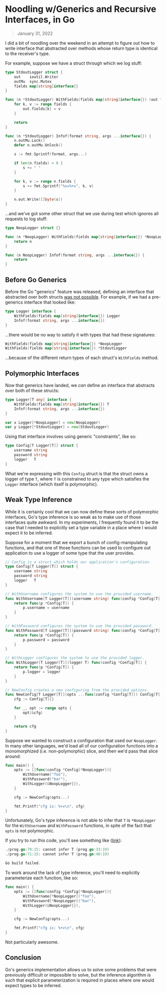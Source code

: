 # Noodling w/Generics and Recursive Interfaces, in Go

> January 31, 2022

I did a bit of noodling over the weekend in an attempt to figure out
how to write interface that abstracted over methods whose return
type is identical to the receiver's type.

For example, suppose we have a struct through which we log stuff:

```go
type StdoutLogger struct {
	out    ioutil.Writer
	outMu  sync.Mutex
	fields map[string]interface{}
}

func (n *StdoutLogger) WithFields(fields map[string]interface{}) (out *StdoutLogger) {
	for k, v := range fields {
		out.fields[k] = v
	}

	return
}

func (n *StdoutLogger) Infof(format string, args ...interface{}) {
	n.outMu.Lock()
	defer n.outMu.Unlock()

	s := fmt.Sprintf(format, args...)

	if len(n.fields) > 0 {
		s += " "
	}

	for k, v := range n.fields {
		s += fmt.Sprintf("%s=%+v", k, v)
	}

	n.out.Write([]byte(s))
}
```

...and we've got some other struct that we use during test which
ignores all requests to log stuff:

```go
type NoopLogger struct {}

func (n *NoopLogger) WithFields(fields map[string]interface{}) *NoopLogger {
	return n
}

func (n NoopLogger) Infof(format string, args ...interface{}) {
	return
}
```

## Before Go Generics

Before the Go "generics" feature was released, defining an interface
that abstracted over both structs [was not possible][1]. For 
example, if we had a pre-generics interface that looked like:

```go
type Logger interface {
	WithFields(fields map[string]interface{}) Logger
	Infof(format string, args ...interface{})
}
```

...there would be no way to satisfy it with types that had these
signatures:

```go
WithFields(fields map[string]interface{}) *NoopLogger
WithFields(fields map[string]interface{}) *StdoutLogger
```

...because of the different return types of each struct's 
`WithFields` method.

## Polymorphic Interfaces

Now that generics have landed, we _can_ define an interface that 
abstracts over both of these structs:

```go
type Logger[T any] interface {
	WithFields(fields map[string]interface{}) T
	Infof(format string, args ...interface{})
}

var x Logger[*NoopLogger] = new(NoopLogger)
var y Logger[*StdoutLogger] = new(StdoutLogger)
```

Using that interface involves using generic "constraints", like so:

```go
type Config[T Logger[T]] struct {
	username string
	password string
	logger   T
}
```

What we're expressing with this `Config` struct is that the struct
owns a logger of type `T`, where `T` is constrained to any type
which satisfies the `Logger` interface (which itself is
polymorphic).

## Weak Type Inference

While it is certainly cool that we can now define these sorts of
polymorphic interfaces, Go's type inference is so weak as to make
use of those interfaces quite awkward. In my experiments, I 
frequently found it to be the case that I needed to explicitly set a 
type variable in a place where I would expect it to be inferred.

Suppose for a moment that we export a bunch of config-manipulating 
functions, and that one of those functions can be used to configure 
out application to use a logger of some type that the user provides.

```go
// Config is a struct which holds our application's configuration.
type Config[T Logger[T]] struct {
	username string
	password string
	logger   T
}

// WithUsername configures the system to use the provided username.
func WithUsername[T Logger[T]](username string) func(config *Config[T]) {
	return func(p *Config[T]) {
		p.username = username
	}
}

// WithPassword configures the system to use the provided password.
func WithPassword[T Logger[T]](password string) func(config *Config[T]) {
	return func(p *Config[T]) {
		p.password = password
	}
}

// WithLogger configures the system to use the provided logger.
func WithLogger[T Logger[T]](logger T) func(config *Config[T]) {
	return func(p *Config[T]) {
		p.logger = logger
	}
}

// NewConfig creates a new configuring from the provided options.
func NewConfig[T Logger[T]](opts ...func(config *Config[T])) Config[T] {
	cfg := Config[T]{}

	for _, opt := range opts {
		opt(&cfg)
	}

	return cfg
}
```

Suppose we wanted to construct a configuration that used our 
`NoopLogger`. In many other languages, we'd load all of our 
configuration functions into a monomorphized (i.e. non-polymorphic) 
slice, and then we'd pass that slice around:

```go
func main() {
	opts := []func(config *Config[*NoopLogger]){
		WithUsername("foo"),
		WithPassword("bar"),
		WithLogger(&NoopLogger{}),
	}

	cfg := NewConfig(opts...)

	fmt.Printf("cfg is: %+v\n", cfg)
}
```

Unfortunately, Go's type inference is not able to infer that `T` is 
`*NoopLogger` for the `WithUsername` and `WithPassword` functions, 
in spite of the fact that `opts` is not polymorphic.

If you try to run this code, you'll see something like ([link][2]):

```go
./prog.go:70:15: cannot infer T (prog.go:33:19)
./prog.go:71:15: cannot infer T (prog.go:40:19)

Go build failed.
```

To work around the lack of type inference, you'll need to explicitly
parameterize each function, like so:

```go
func main() {
	opts := []func(config *Config[*NoopLogger]){
		WithUsername[*NoopLogger]("foo"),
		WithPassword[*NoopLogger]("bar"),
		WithLogger(&NoopLogger{}),
	}

	cfg := NewConfig(opts...)

	fmt.Printf("cfg is: %+v\n", cfg)
}
```

Not particularly awesome.

## Conclusion

Go's generics implementation allows us to solve some problems that 
were previously difficult or impossible to solve, but the inference
algorithm is such that explicit parameterization is required in
places where one would expect types to be inferred.

[1]: https://tip.golang.org/doc/go1.17_spec#Interface_types
[2]: https://go.dev/play/p/sdb9qGPV7GI
